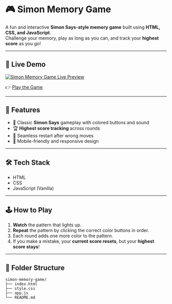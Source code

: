 # 🎮 Simon Memory Game

A fun and interactive **Simon Says-style memory game** built using **HTML, CSS, and JavaScript**.  
Challenge your memory, play as long as you can, and track your **highest score** as you go!

---

## 🔗 Live Demo

[![Simon Memory Game Live Preview](https://api.microlink.io/?url=https://mrunalinipachpute.github.io/simon-memory-game/&screenshot=true&meta=false&embed=screenshot.url)](https://mrunalinipachpute.github.io/simon-memory-game/)

👉 [Play the Game](https://mrunalinipachpute.github.io/simon-memory-game/)

---

## 🎯 Features

- 🧠 Classic **Simon Says** gameplay with colored buttons and sound
- 🏆 **Highest score tracking** across rounds
- 🔁 Seamless restart after wrong moves
- 📱 Mobile-friendly and responsive design

---

## 🛠️ Tech Stack

- HTML
- CSS
- JavaScript (Vanilla)

---

## 🕹️ How to Play

1. **Watch** the pattern that lights up.
2. **Repeat** the pattern by clicking the correct color buttons in order.
3. Each round adds one more color to the pattern.
4. If you make a mistake, your **current score resets**, but your **highest score stays**!

---

## 📁 Folder Structure

```plaintext
simon-memory-game/
├── index.html
├── style.css
├── app.js
└── README.md
